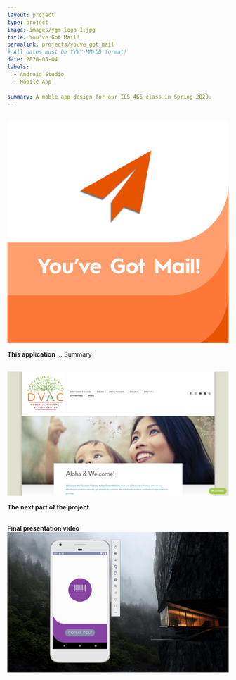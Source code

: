 ```yaml
---
layout: project
type: project
image: images/ygm-logo-1.jpg
title: You've Got Mail!
permalink: projects/youve_got_mail
# All dates must be YYYY-MM-DD format!
date: 2020-05-04
labels:
  - Android Studio
  - Mobile App

summary: A moble app design for our ICS 466 class in Spring 2020.
---
```

<div class="ui divider"></div>
<br>
<img class="ui fluid circular image" src="../images/ygm-logo-2.jpg">
<br>

**This application** ...
Summary

<br>
<img class="ui fluid rounded image" src="../images/DVAC-website.png">

<br>

**The next part of the project** 
<br>
<br>

**Final presentation video**
<br/>
[![You've Got Mail](https://github.com/ramytramit/ramytramit.github.io/blob/master/images/ygm_main_screen.gif)](https://youtu.be/g9V9sGhEgdI)

